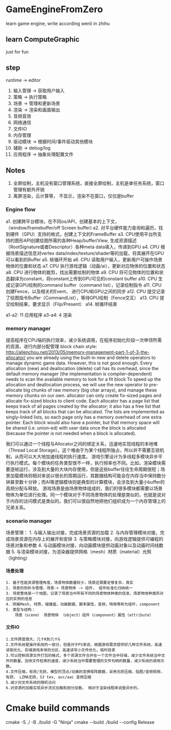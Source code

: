 # GameEngineFromZero
learn game engine, write according wenli in zhihu

## learn ComputeGraphic
just for fun
## step
runtime -> editor
1. 输入管理 -> 获取用户输入
2. 策略 -> 执行策略
3. 场景 -> 管理和更新场景
4. 渲染 -> 渲染和画面输出
5. 音频音效
6. 网络通信
7. 文件IO
8. 内存管理
9. 驱动模块 -> 根据时间/事件驱动其他模块
10. 辅助 -> debug/log
11. 应用程序 -> 抽象处理配置文件
## Notes
1. 全屏绘制，主机没有窗口管理系统，直接全屏绘制，主机是单任务系统，窗口管理有额外开销
2. 离屏渲染，云计算等， 不显示，渲染不在窗口，仅仅是buffer

### Engine flow
a1. 创建跨平台模块，在不同os/API，创建基本的上下文，（window/framebuffer/off Screen buffer)
a2. 对平台硬件能力查询和遍历，找到硬件（GPU）支持的格式，创建上下文的FrameBuffer
a3. CPU使用平台所支持的图形API创建绘图所需的各种Heap/buffer/View, 生成资源描述（RootSignature或者Descriptor）各种meta data填入，传递到GPU
a4. CPU 根据场景描述信息对vertex data/index/texture/shader等的加载，将其展开在GPU可以看到的Buffer
a5. 帧循环开始
a6. CPU 读取用户输入，更新用户可操作场景物体的位置和状态
a7. CPU 执行游戏逻辑（动画/ai），更新对应物体的位置和状态
a8. CPU 进行物体的裁剪，找出需要绘制的物体
a9. CPU 将可见物体的位置和状态翻译为constant，将constant上传到GPU可见的constant buffer
a10. CPU 生成记录GPU绘制的command buffer（command list），记录绘制指令
a11. CPU 创建Fence，以及相关的Event， 进行CPU和GPU之间的同步
a12. CPU 提交记录了绘图指令Buffer（CommandList），等待GPU绘制（Fence交互）
a13. CPU 提交绘制结果，要求显示（Flip/Present）
a14. 帧循环结束

a1-a2: 11 应用程序
a3-a4: 4 渲染

### memory manager
提高程序在CPU端的执行效率，减少系统调用，在程序初始化阶段一次申领所需的资源，进行内部分配管理
block chain style: http://allenchou.net/2013/05/memory-management-part-1-of-3-the-allocator/
 you are already using the built-in new and delete operators to manage dynamic game data. However, this is not good enough. Every allocation (new) and deallocation (delete) call has its overhead, since the default memory manager (the implementation is compiler-dependent) needs to scan the available memory to look for a fit block
 To speed up the allocation and deallocation process, we will use the new operator to pre-allocate big chunks of raw memory (big char arrays), and manage these memory chunks on our own.
 allocator can only create fix-sized pages and allocate fix-sized blocks to client code. Each allocator has a page list that keeps track of all pages created by the allocator; it also has a free list that keeps track of all blocks that can be allocated.
The lists are implemented as singly-linked lists, so each page only has a memory overhead of one extra pointer. Each block would also have a pointer, but that memory space will be shared (i.e. union-ed) with user data once the block is allocated (because the pointer is not needed when a block is allocated).

我们可以通过一个线程与Allocator之间的绑定关系，迅速地实现线程的本地堆（Thread Local Storage）。这个堆由于为某个线程所独占，所以并不需要互锁机制，从而可以大大地加速线程的执行速度。
游戏引擎设计为多线程多模块异步平行执行模式。每个模块的任务类型很不一样，执行频率也不同。比如，渲染模块需要逐帧运行，涉及到大量的大块内存使用，但是这些buffer往往生命周期很短；场景加载模块则相对来说以很长的周期运行，其数据结构可能会在内存当中保持数分钟甚至数十分钟；而AI等逻辑模块则是典型的计算模块，会涉及到大量小buffer的高频分配与释放。
游戏场景是由场景物体组成的，我们的很多模块都需要以场景物体为单位进行处理。同一个模块对于不同场景物体的处理是类似的，也就是说对于内存的访问模式是类似的。我们可以很自然地把他们组织成为一个内存管理上的兄弟关系。

### scenario manager
场景管理：
    1. 与输入输出对接，完成场景资源的加载
    2. 与内存管理模块对接，完成场景资源在内存上的展开和安排
    3. 与策略模块对接，向游戏逻辑提供可编程的场景对象和参数
    4. 与动画模块对接，向动画模块提供动画对象以及动画时间线数据
    5. 与渲染模块对接，为渲染器提供网格（mesh）材质（material）光照（lighting）
#### 场景处理
    1. 基于性能资源管理角度，场景物体数量较少，场景还需要足够复杂，真实
    2. 场景的剖析与管理，场景-> 场景物体 -> 组件， 组件标准化归纳统一
    3. 场景整体是一个地图，记录了场景当中所有不同的场景物体种类的信息，场景物体种类所对应的实例的信息
    4. 网格Mesh, 材质，碰撞盒，动画数据，脚本属性，音频，特效等称为组件，component
    5. 类型与结构：
        场景（scene） 场景物体 （object）组件（component）属性（attribute）
#### 文件IO
    1.文件跨度很大，几十K到几十G
    2.文件系统是操作系统的一部分，但是对于PS来说，根据游戏需求提供好几种文件系统，高速读取优化，存储游戏本体的分区，高速读写小文件优化，临时目录
    3.可以控制资源文件打包的格式，多个资源文件合并在一个文件当中存储，减少文件系统当中文件的数量，加快文件检索的速度，减少系统当中需要管理的文件句柄的数量，减少系统的调用次数。
    4.文件压缩，有损/无损，模型的顶点/动画的变换矩阵数据，采用无损压缩，贴图/音频视频，有损， LZMA无损，S3 tex, avc/aac 音频压缩
    5.减少对文件系统的随机访问
    6.对资源的加载实现异步流式加载和部分加载， 相对于渲染线程来说是异步的，

# Cmake build commands
cmake -S ./ -B ./build -G "Ninja"
cmake --build ./build --config Release
